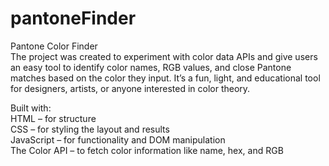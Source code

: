 # pantoneFinder

Pantone Color Finder<br>
The project was created to experiment with color data APIs and give users an easy tool to identify color names, RGB values, and close Pantone matches based on the color they input. It’s a fun, light, and educational tool for designers, artists, or anyone interested in color theory.

Built with:<br>
HTML – for structure<br>
CSS – for styling the layout and results<br>
JavaScript – for functionality and DOM manipulation<br>
The Color API – to fetch color information like name, hex, and RGB<br>

